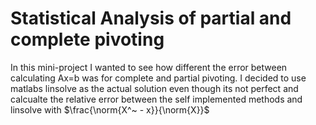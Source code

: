 # Statistical Analysis of partial and complete pivoting
In this mini-project I wanted to see how different the error between calculating Ax=b was for complete and partial pivoting. I decided to use matlabs linsolve as the actual solution even though its not perfect and calcualte the relative error between
the self implemented methods and linsolve with $\frac{\norm{X^~ - x}}{\norm{X}}$
